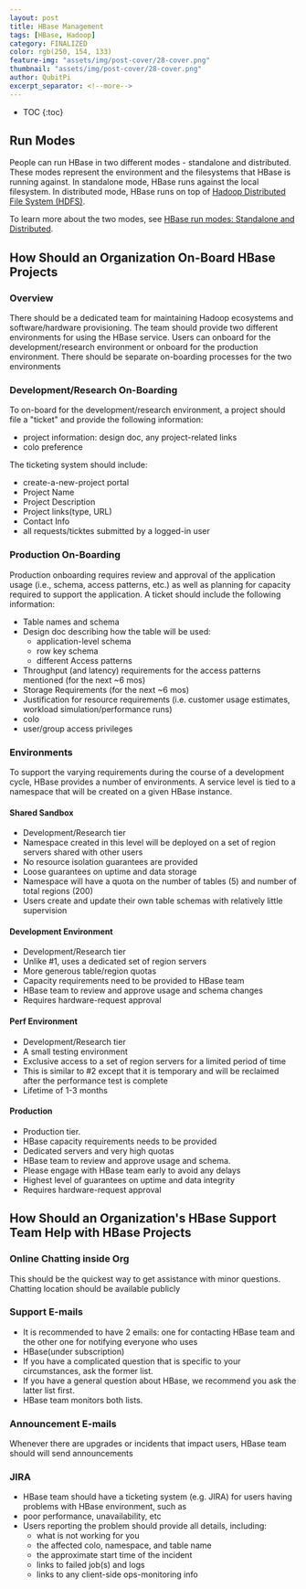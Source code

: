 ```yaml
---
layout: post
title: HBase Management
tags: [HBase, Hadoop]
category: FINALIZED
color: rgb(250, 154, 133)
feature-img: "assets/img/post-cover/28-cover.png"
thumbnail: "assets/img/post-cover/28-cover.png"
author: QubitPi
excerpt_separator: <!--more-->
---
```


<!--more-->

* TOC
{:toc}

## Run Modes

People can run HBase in two different modes - standalone and distributed. These modes represent the environment and the
filesystems that HBase is running against. In standalone mode, HBase runs against the local filesystem. In distributed
mode, HBase runs on top of
[Hadoop Distributed File System (HDFS)](http://en.wikipedia.org/wiki/HDFS#Hadoop_distributed_file_system).
 
To learn more about the two modes, see 
[HBase run modes: Standalone and Distributed](http://hbase.apache.org/book/standalone_dist.html).

## How Should an Organization On-Board HBase Projects

### Overview

There should be a dedicated team for maintaining Hadoop ecosystems and software/hardware provisioning. The team should
provide two different environments for using the HBase service. Users can onboard for the development/research
environment or onboard for the production environment. There should be separate on-boarding processes for the two
environments

### Development/Research On-Boarding

To on-board for the development/research environment, a project should file a "ticket" and provide the following
information:

* project information: design doc, any project-related links
* colo preference

The ticketing system should include:

* create-a-new-project portal
* Project Name
* Project Description
* Project links(type, URL)
* Contact Info
* all requests/ticktes submitted by a logged-in user

### Production On-Boarding

Production onboarding requires review and approval of the application usage (i.e., schema, access patterns, etc.) as
well as planning for capacity required to support the application. A ticket should include the following information:

* Table names and schema
* Design doc describing how the table will be used:
     - application-level schema 
     - row key schema
     - different Access patterns
* Throughput (and latency) requirements for the access patterns mentioned (for the next ~6 mos)
* Storage Requirements (for the next ~6 mos)
* Justification for resource requirements (i.e. customer usage estimates, workload simulation/performance runs)
* colo
* user/group access privileges

### Environments

To support the varying requirements during the course of a development cycle,  HBase provides a number of environments.
A service level is tied to a namespace that will be created on a given HBase instance.

#### Shared Sandbox

   - Development/Research tier
   - Namespace created in this level will be deployed on a set of region servers shared with other users
   - No resource isolation guarantees are provided
   - Loose guarantees on uptime and data storage
   - Namespace will have a quota on the number of tables (5) and number of total regions (200)
   - Users create and update their own table schemas with relatively little supervision

#### Development Environment

   - Development/Research tier
   - Unlike #1, uses a dedicated set of region servers
   - More generous table/region quotas
   - Capacity requirements need to be provided to HBase team
   - HBase team to review and approve usage and schema changes
   - Requires hardware-request approval

#### Perf Environment

   - Development/Research tier
   - A small testing environment 
   - Exclusive access to a set of region servers for a limited period of time
   - This is similar to #2 except that it is temporary and will be reclaimed after the performance test is complete
   - Lifetime of 1-3 months

#### Production

   - Production tier.
   - HBase capacity requirements needs to be provided
   - Dedicated servers and very high quotas
   - HBase team to review and approve usage and schema. 
   - Please engage with HBase team early to avoid any delays
   - Highest level of guarantees on uptime and data integrity
   - Requires hardware-request approval

## How Should an Organization's HBase Support Team Help with HBase Projects

### Online Chatting inside Org

This should be the quickest way to get assistance with minor questions. Chatting location should be available publicly

### Support E-mails

* It is recommended to have 2 emails: one for contacting HBase team and the other one for notifying everyone who uses
* HBase(under subscription)
* If you have a complicated question that is specific to your circumstances, ask the former list.
* If you have a general question about HBase, we recommend you ask the latter list first.
* HBase team monitors both lists.

### Announcement E-mails

Whenever there are upgrades or incidents that impact users, HBase team should will send announcements

### JIRA

* HBase team should have a ticketing system (e.g. JIRA) for users having problems with HBase environment, such as
* poor performance, unavailability, etc
* Users reporting the problem should provide all details, including:
    - what is not working for you
    - the affected colo, namespace, and table name
    - the approximate start time of the incident
    - links to failed job(s) and logs
    - links to any client-side ops-monitoring info
